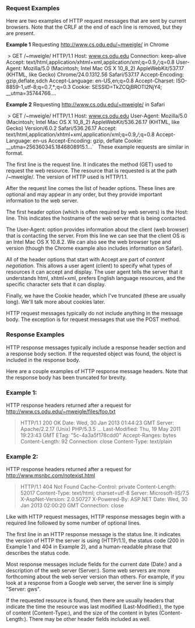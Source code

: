 
### Request Examples
Here are two examples of HTTP request messages that are sent by current browsers. Note that the CRLF at the end of each line is removed, but they are present.

**Example 1**
Requesting http://www.cs.odu.edu/~mweigle/ in Chrome

 > GET /~mweigle/ HTTP/1.1 Host: www.cs.odu.edu Connection: keep-alive Accept: text/html,application/xhtml+xml,application/xml;q=0.9,*/*;q=0.8 User-Agent: Mozilla/5.0 (Macintosh; Intel Mac OS X 10_8_2) AppleWebKit/537.17 (KHTML, like Gecko) Chrome/24.0.1312.56 Safari/537.17 Accept-Encoding: gzip,deflate,sdch Accept-Language: en-US,en;q=0.8 Accept-Charset: ISO-8859-1,utf-8;q=0.7,*;q=0.3 Cookie: SESSID=TkZCQjBROTI2NjY4; __utma=35744766....

**Example 2**
Requesting http://www.cs.odu.edu/~mweigle/ in Safari

 > GET /~mweigle/ HTTP/1.1 Host: www.cs.odu.edu User-Agent: Mozilla/5.0 (Macintosh; Intel Mac OS X 10_8_2) AppleWebKit/536.26.17 (KHTML, like Gecko) Version/6.0.2 Safari/536.26.17 Accept: text/html,application/xhtml+xml,application/xml;q=0.9,*/*;q=0.8 Accept-Language: en-us Accept-Encoding: gzip, deflate Cookie: __utma=256360345.1846808915.1...`
 
These example requests are similar in format.

The first line is the request line. It indicates the method (GET) used to request the web resource. The resource that is requested is at the path /~mweigle/. The version of HTTP used is HTTP/1.1.

After the request line comes the list of header options. These lines are optional and may appear in any order, but they provide important information to the web server.

The first header option (which is often required by web servers) is the Host: line. This indicates the hostname of the web server that is being contacted.

The User-Agent: option provides information about the client (web browser) that is contacting the server. From this line we can see that the client OS is an Intel Mac OS X 10.8.2. We can also see the web browser type and version (though the Chrome example also includes information on Safari).

All of the header options that start with Accept are part of _content negotiation_. This allows a user agent (client) to specify what types of resources it can accept and display. The user agent tells the server that it understands html, xhtml+xml, prefers English language resources, and the specific character sets that it can display.

Finally, we have the Cookie header, which I've truncated (these are usually long). We'll talk more about cookies later.

HTTP request messages typically do not include anything in the message body. The exception is for request messages that use the POST method.

### Response Examples

HTTP response messages typically include a response header section and a response body section. If the requested object was found, the object is included in the response body.

Here are a couple examples of HTTP response message headers. Note that the response body has been truncated for brevity.

### Example 1:
HTTP response headers returned after a request for http://www.cs.odu.edu/~mweigle/files/foo.txt

> HTTP/1.1 200 OK
Date: Wed, 30 Jan 2013 01:44:23 GMT
Server: Apache/2.2.17 (Unix) PHP/5.3.5 ...
Last-Modified: Thu, 19 May 2011 19:23:43 GMT
ETag: "5c-4a3a5f178cdd0"
Accept-Ranges: bytes
Content-Length: 92
Connection: close
Content-Type: text/plain

### Example 2:
HTTP response headers returned after a request for http://www.msnbc.com/notexist.html

> HTTP/1.1 404 Not Found
Cache-Control: private
Content-Length: 52017
Content-Type: text/html; charset=utf-8
Server: Microsoft-IIS/7.5
X-AspNet-Version: 2.0.50727
X-Powered-By: ASP.NET
Date: Wed, 30 Jan 2013 02:00:20 GMT
Connection: close

Like with HTTP request messages, HTTP response messages begin with a required line followed by some number of optional lines.

The first line in an HTTP response message is the status line. It indicates the version of HTTP the server is using (HTTP/1.1), the status code (200 in Example 1 and 404 in Example 2), and a human-readable phrase that describes the status code.

Most response messages include fields for the current date (Date:) and a description of the web server (Server:). Some web servers are more forthcoming about the web server version than others. For example, if you look at a response from a Google web server, the server line is simply "Server: gws".

If the requested resource is found, then there are usually headers that indicate the time the resource was last modified (Last-Modified:), the type of content (Content-Type:), and the size of the content in bytes (Content-Length:). There may be other header fields included as well.
